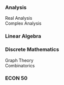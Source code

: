 ### Analysis

Real Analysis <br>
Complex Analysis

### Linear Algebra

### Discrete Mathematics

Graph Theory <br>
Combinatorics

### ECON 50
